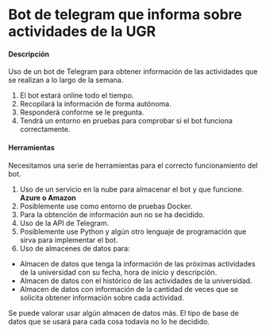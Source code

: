 

# Bot de telegram que informa sobre actividades de la UGR #

#### Descripción ####
Uso de un bot de Telegram para obtener información de las actividades que se realizan a lo largo de la semana.

1. El bot estará online todo el tiempo.
2. Recopilará la información de forma autónoma.
3. Responderá conforme se le pregunta.
4. Tendrá un entorno en pruebas para comprobar si el bot funciona correctamente.

#### Herramientas ####
Necesitamos una serie de herramientas para el correcto funcionamiento del bot.

1. Uso de un servicio en la nube para almacenar el bot y que funcione. **Azure o Amazon**
2. Posiblemente use como entorno de pruebas Docker.
3. Para la obtención de información aun no se ha decidido.
4. Uso de la API de Telegram.
5. Posiblemente use Python y algún otro lenguaje de programación que sirva para implementar el bot.
6. Uso de almacenes de datos para:
  * Almacen de datos que tenga la información de las próximas actividades de la universidad con su fecha, hora de inicio y descripción.
  * Almacen de datos con el histórico de las actividades de la universidad.
  * Almacen de datos con información de la cantidad de veces que se solicita obtener información sobre cada actividad.

Se puede valorar usar algún almacen de datos más.
El tipo de base de datos que se usará para cada cosa todavía no lo he decidido.
